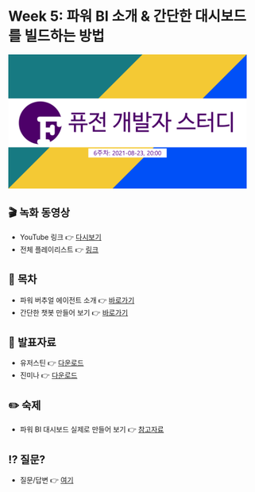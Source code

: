 # Week 5: 파워 BI 소개 & 간단한 대시보드를 빌드하는 방법 #

<div>
  <img src="./hero.png" width="480" height="270" title="히어로 이미지" />
</div>

## 🎬 녹화 동영상 ##

* YouTube 링크 👉 [다시보기](https://youtu.be/YY9_hdRhVKI)
* 전체 플레이리스트 👉 [링크](https://www.youtube.com/playlist?list=PL5_dhZuHiVhJNUJA00WVwrVfKPgi35CqI)


## 📌 목차 ##

* 파워 버추얼 에이전트 소개 👉 [바로가기](https://docs.microsoft.com/ko-kr/learn/modules/introduction-power-virtual-agents/?WT.mc_id=power-33676-juyoo)
* 간단한 챗봇 만들어 보기 👉 [바로가기](https://docs.microsoft.com/ko-kr/learn/modules/how-build-basic-chatbot/?WT.mc_id=power-33676-juyoo)


## 📝 발표자료 ##

* 유저스틴 👉 [다운로드](./justinyoo.pdf)
* 진미나 👉 [다운로드](./minajin.pdf)


## ✏️ 숙제 ##

* 파워 BI 대시보드 실제로 만들어 보기 👉 [참고자료](https://youtu.be/YY9_hdRhVKI)


## ⁉️ 질문? ##

* 질문/답변 👉 [여기](https://aka.ms/fdk/pl900/qna)
